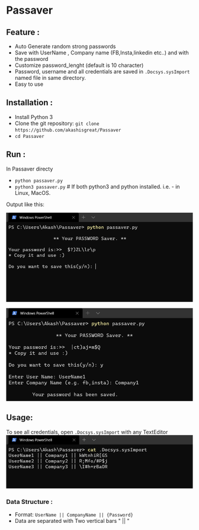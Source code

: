 # Passaver

## Feature :
* Auto Generate random strong passwords
* Save with UserName , Company name (FB,Insta,linkedin etc..) and with the password
* Customize password_lenght (default is 10 character)
* Password, username and all credentials are saved in `.Docsys.sysImport` named file in same directory.
* Easy to use 

## Installation :
* Install Python 3
* Clone the git repository:
`git clone https://github.com/akashisgreat/Passaver`<br>
* `cd Passaver`

## Run :
In Passaver directy
* `python passaver.py`<br>
* `python3 passaver.py` # If both python3 and python installed. i.e. - in Linux, MacOS.

Output like this:<br>

<img src="Screenshot1.png" alt="Screenshot1"><br>

<img src="Screenshot2.png" alt="Screenshot2">

## Usage: <br>
To see all credentials, open `.Docsys.sysImport` with any TextEditor<br>
<img src="ScreenshotSavedPasswd.png" alt="Saved Password">

### Data Structure :<br>
* Format: `UserName || CompanyName || {Password}`<br>
* Data are separated with Two vertical bars " || "
